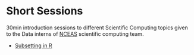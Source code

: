 # Short Sessions

30min introduction sessions to different Scientific Computing topics given to the Data interns of [NCEAS](https://www.nceas.ucsb.edu/) scientific computing team.


- [Subsetting in R](https://brunj7.github.io/short-sessions/subsetting-short.html)


